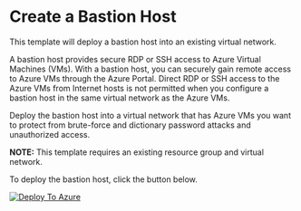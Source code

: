 # Create a Bastion Host

This template will deploy a bastion host into an existing virtual network. 

A bastion host provides secure RDP or SSH access to Azure Virtual Machines (VMs). With a bastion host,
you can securely gain remote access to Azure VMs through the Azure Portal. Direct RDP or SSH access to the Azure VMs 
from Internet hosts is not permitted when you configure a bastion host in the same virtual network as the Azure VMs.

Deploy the bastion host into a virtual network that has Azure VMs you want to protect from 
brute-force and dictionary password attacks and unauthorized access. 

**NOTE:** This template requires an existing resource group and virtual network. 

To deploy the bastion host, click the button below.

[![Deploy To Azure](https://raw.githubusercontent.com/az140mp/azure-quickstart-templates/master/1-CONTRIBUTION-GUIDE/images/deploytoazure.svg?sanitize=true)](https://portal.azure.com/#create/Microsoft.Template/uri/https%3A%2F%2Fraw.githubusercontent.com%2FLODSContent%2FChallengeLabs_Resources%2Fmaster%2FARMTemplates%2FCreateBastionHost%2FcreateBastionHost.json)
